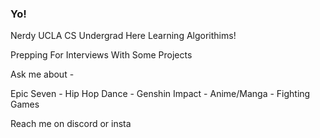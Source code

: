 ### Yo!

Nerdy UCLA CS Undergrad Here 
Learning Algorithims!

Prepping For Interviews With Some Projects 

Ask me about -

Epic Seven - Hip Hop Dance - Genshin Impact - Anime/Manga - Fighting Games

Reach me on discord or insta

<!--
**Ajzboss/Ajzboss** is a ✨ _special_ ✨ repository because its `README.md` (this file) appears on your GitHub profile.

Here are some ideas to get you started:

- 🔭 I’m currently working on ...
- 🌱 I’m currently learning ...
- 👯 I’m looking to collaborate on ...
- 🤔 I’m looking for help with ...
- 💬 Ask me about ...
- 📫 How to reach me: ...
- 😄 Pronouns: ...
- ⚡ Fun fact: ...
-->
